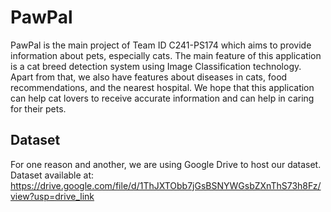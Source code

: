 # PawPal

PawPal is the main project of Team ID C241-PS174 which aims to provide information about pets, especially cats. The main feature of this application is a cat breed detection system using Image Classification technology. Apart from that, we also have features about diseases in cats, food recommendations, and the nearest hospital. We hope that this application can help cat lovers to receive accurate information and can help in caring for their pets.


## Dataset
For one reason and another, we are using Google Drive to host our dataset.
Dataset available at: https://drive.google.com/file/d/1ThJXTObb7jGsBSNYWGsbZXnThS73h8Fz/view?usp=drive_link
